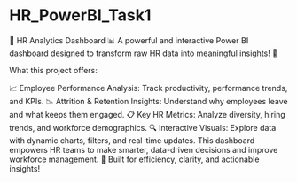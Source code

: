# HR_PowerBI_Task1
💼 HR Analytics Dashboard 📊
A powerful and interactive Power BI dashboard designed to transform raw HR data into meaningful insights! 🚀

What this project offers:

📈 Employee Performance Analysis: Track productivity, performance trends, and KPIs.
📉 Attrition & Retention Insights: Understand why employees leave and what keeps them engaged.
📋 Key HR Metrics: Analyze diversity, hiring trends, and workforce demographics.
🔍 Interactive Visuals: Explore data with dynamic charts, filters, and real-time updates.
This dashboard empowers HR teams to make smarter, data-driven decisions and improve workforce management. 🌟 Built for efficiency, clarity, and actionable insights!
